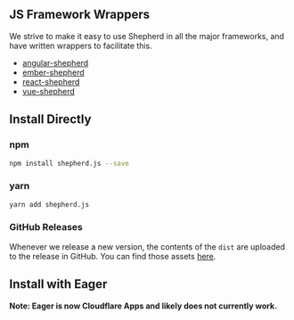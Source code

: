 ## JS Framework Wrappers

We strive to make it easy to use Shepherd in all the major frameworks, and have written wrappers to facilitate this.

* [angular-shepherd](https://github.com/shipshapecode/angular-shepherd)
* [ember-shepherd](https://github.com/shipshapecode/ember-shepherd)
* [react-shepherd](https://github.com/shipshapecode/react-shepherd)
* [vue-shepherd](https://github.com/shipshapecode/vue-shepherd)

## Install Directly

### npm

```bash
npm install shepherd.js --save
```

### yarn

```bash
yarn add shepherd.js
```

### GitHub Releases

Whenever we release a new version, the contents of the `dist` are uploaded
to the release in GitHub. You can find those assets [here](https://github.com/shipshapecode/shepherd/releases).

## Install with Eager

**Note: Eager is now Cloudflare Apps and likely does not currently work.**
